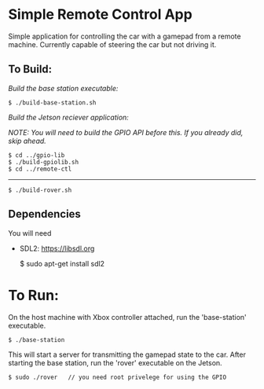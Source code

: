 # Simple Remote Control App

Simple application for controlling the car with a gamepad from a remote machine.
Currently capable of steering the car but not driving it.

## To Build:

*Build the base station executable:*

    $ ./build-base-station.sh

*Build the Jetson reciever application:*

_NOTE: You will need to build the GPIO API before this. If you already did, skip ahead._

    $ cd ../gpio-lib
    $ ./build-gpiolib.sh
    $ cd ../remote-ctl

---

    $ ./build-rover.sh

## Dependencies

You will need

- SDL2:
  https://libsdl.org
  
    $ sudo apt-get install sdl2

# To Run:

On the host machine with Xbox controller attached, run the 'base-station' executable.

    $ ./base-station

This will start a server for transmitting the gamepad state to the car.
After starting the base station, run the 'rover' executable on the Jetson.

    $ sudo ./rover   // you need root privelege for using the GPIO


